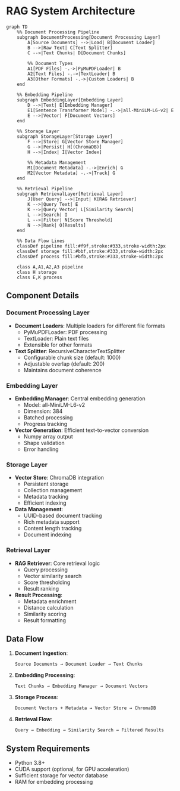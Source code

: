 # RAG System Architecture

```mermaid
graph TD
    %% Document Processing Pipeline
    subgraph DocumentProcessing[Document Processing Layer]
        A[Source Documents] -->|Load| B[Document Loader]
        B -->|Raw Text| C[Text Splitter]
        C -->|Text Chunks| D[Document Chunks]
        
        %% Document Types
        A1[PDF Files] -.->|PyMuPDFLoader| B
        A2[Text Files] -.->|TextLoader| B
        A3[Other Formats] -.->|Custom Loaders| B
    end

    %% Embedding Pipeline
    subgraph EmbeddingLayer[Embedding Layer]
        D -->|Text| E[Embedding Manager]
        E1[Sentence Transformer Model] -.->|all-MiniLM-L6-v2| E
        E -->|Vector| F[Document Vectors]
    end

    %% Storage Layer
    subgraph StorageLayer[Storage Layer]
        F -->|Store| G[Vector Store Manager]
        G -->|Persist| H[(ChromaDB)]
        H -->|Index| I[Vector Index]
        
        %% Metadata Management
        M1[Document Metadata] -.->|Enrich| G
        M2[Vector Metadata] -.->|Track| G
    end

    %% Retrieval Pipeline
    subgraph RetrievalLayer[Retrieval Layer]
        J[User Query] -->|Input| K[RAG Retriever]
        K -->|Query Text| E
        K -->|Query Vector| L[Similarity Search]
        L -->|Search| I
        L -->|Filter| N[Score Threshold]
        N -->|Rank| O[Results]
    end

    %% Data Flow Lines
    classDef pipeline fill:#f9f,stroke:#333,stroke-width:2px
    classDef storage fill:#bbf,stroke:#333,stroke-width:2px
    classDef process fill:#bfb,stroke:#333,stroke-width:2px
    
    class A,A1,A2,A3 pipeline
    class H storage
    class E,K process
```

## Component Details

### Document Processing Layer
- **Document Loaders**: Multiple loaders for different file formats
  - PyMuPDFLoader: PDF processing
  - TextLoader: Plain text files
  - Extensible for other formats
- **Text Splitter**: RecursiveCharacterTextSplitter
  - Configurable chunk size (default: 1000)
  - Adjustable overlap (default: 200)
  - Maintains document coherence

### Embedding Layer
- **Embedding Manager**: Central embedding generation
  - Model: all-MiniLM-L6-v2
  - Dimension: 384
  - Batched processing
  - Progress tracking
- **Vector Generation**: Efficient text-to-vector conversion
  - Numpy array output
  - Shape validation
  - Error handling

### Storage Layer
- **Vector Store**: ChromaDB integration
  - Persistent storage
  - Collection management
  - Metadata tracking
  - Efficient indexing
- **Data Management**:
  - UUID-based document tracking
  - Rich metadata support
  - Content length tracking
  - Document indexing

### Retrieval Layer
- **RAG Retriever**: Core retrieval logic
  - Query processing
  - Vector similarity search
  - Score thresholding
  - Result ranking
- **Result Processing**:
  - Metadata enrichment
  - Distance calculation
  - Similarity scoring
  - Result formatting

## Data Flow

1. **Document Ingestion**:
   ```
   Source Documents → Document Loader → Text Chunks
   ```

2. **Embedding Processing**:
   ```
   Text Chunks → Embedding Manager → Document Vectors
   ```

3. **Storage Process**:
   ```
   Document Vectors + Metadata → Vector Store → ChromaDB
   ```

4. **Retrieval Flow**:
   ```
   Query → Embedding → Similarity Search → Filtered Results
   ```

## System Requirements
- Python 3.8+
- CUDA support (optional, for GPU acceleration)
- Sufficient storage for vector database
- RAM for embedding processing